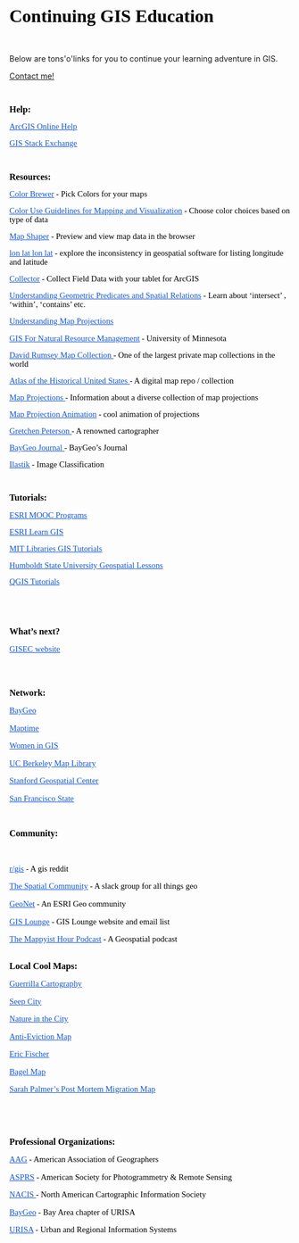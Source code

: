 <!DOCTYPE HTML PUBLIC "-//W3C//DTD HTML 4.0 Transitional//EN">
<html>
<head>


</head>
<body lang="en-US" dir="ltr">
<p style="margin-bottom: 0in; line-height: 115%"><font color="#000000"><font face="ArialMT, serif"><font size="6" style="font-size: 24pt"><b><h1>Continuing
  GIS Education</h1></b></font></font></font></p>
<p style="margin-bottom: 0in; font-weight: normal; line-height: 115%">
<br/>
<p> Below are tons'o'links for you to continue your learning adventure in GIS. 
</p>
  <a href="mailto:adewade@gmail.com?Subject=Continuing%GIS">Contact me!</a>
<p style="margin-bottom: 0in; font-weight: normal; line-height: 115%">
<br/>

</p>
<p style="margin-bottom: 0in; line-height: 115%"><font color="#000000"><font face="ArialMT, serif"><font size="3" style="font-size: 12pt"><b>Help:</b></font></font></font></p>
<p style="margin-bottom: 0in; line-height: 115%"><a href="https://doc.arcgis.com/en/arcgis-online/"><font color="#1155cc"><font face="ArialMT, serif"><font size="2" style="font-size: 11pt"><u><span style="font-weight: normal">ArcGIS
Online Help</span></u></font></font></font></a></p>

<p style="margin-bottom: 0in; line-height: 115%"><a href="https://gis.stackexchange.com/"><font color="#1155cc"><font face="ArialMT, serif"><font size="2" style="font-size: 11pt"><u><span style="font-weight: normal">GIS
Stack Exchange </span></u></font></font></font></a>
</p>


<p style="margin-bottom: 0in; font-weight: normal; line-height: 115%">
<br/>

</p>
<p style="margin-bottom: 0in; line-height: 115%"><font color="#000000"><font face="ArialMT, serif"><font size="3" style="font-size: 12pt"><b>Resources:</b></font></font></font></p>
<p style="margin-bottom: 0in; line-height: 115%"><a href="http://colorbrewer2.org/#type=sequential&amp;scheme=BuGn&amp;n=3"><font color="#1155cc"><font face="ArialMT, serif"><font size="2" style="font-size: 11pt"><u><span style="font-weight: normal">Color
Brewer</span></u></font></font></font></a><font color="#000000"><font face="ArialMT, serif"><font size="2" style="font-size: 11pt"><span style="font-weight: normal">
- Pick Colors for your maps </span></font></font></font>
</p>
<p style="margin-bottom: 0in; line-height: 115%"><a href="http://www.personal.psu.edu/cab38/ColorSch/SchHome.html"><font color="#1155cc"><font face="ArialMT, serif"><font size="2" style="font-size: 11pt"><u><span style="font-weight: normal">Color Use Guidelines for Mapping and Visualization</span></u></font></font></font></a><font color="#000000"><font face="ArialMT, serif"><font size="2" style="font-size: 11pt"><span style="font-weight: normal">
- Choose color choices based on type of data </span></font></font></font>
</p>
<p style="margin-bottom: 0in; line-height: 115%"><a href="http://mapshaper.org"><font color="#1155cc"><font face="ArialMT, serif"><font size="2" style="font-size: 11pt"><u><span style="font-weight: normal">Map Shaper</span></u></font></font></font></a><font color="#000000"><font face="ArialMT, serif"><font size="2" style="font-size: 11pt"><span style="font-weight: normal">
- Preview and view map data in the browser </span></font></font></font>
</p>

<p style="margin-bottom: 0in; line-height: 115%"><a href="https://macwright.org/lonlat/"><font color="#1155cc"><font face="ArialMT, serif"><font size="2" style="font-size: 11pt"><u><span style="font-weight: normal">lon lat lon lat</span></u></font></font></font></a><font color="#000000"><font face="ArialMT, serif"><font size="2" style="font-size: 11pt"><span style="font-weight: normal">
-  explore the inconsistency in geospatial software for listing longitude and latitude </span></font></font></font>
</p>

<p style="margin-bottom: 0in; line-height: 115%"><a href="http://doc.arcgis.com/en/collector/"><font color="#1155cc"><font face="ArialMT, serif"><font size="2" style="font-size: 11pt"><u><span style="font-weight: normal">Collector</span></u></font></font></font></a><font color="#000000"><font face="ArialMT, serif"><font size="2" style="font-size: 11pt"><span style="font-weight: normal">
- Collect Field Data with your tablet for ArcGIS </span></font></font></font>
</p>

<p style="margin-bottom: 0in; line-height: 115%"><a href="http://edndoc.esri.com/arcsde/9.0/general_topics/understand_spatial_relations.htm"><font color="#1155cc"><font face="ArialMT, serif"><font size="2" style="font-size: 11pt"><u><span style="font-weight: normal">Understanding
Geometric Predicates and Spatial Relations</span></u></font></font></font></a><font color="#000000"><font face="ArialMT, serif"><font size="2" style="font-size: 11pt"><span style="font-weight: normal">
- Learn about ‘intersect’ , ‘within’, ‘contains’ etc. </span></font></font></font>
</p>

<p style="margin-bottom: 0in; line-height: 115%"><a href="http://www.icsm.gov.au/mapping/images/Understanding_Map_Projections.pdf"><font color="#1155cc"><font face="ArialMT, serif"><font size="2" style="font-size: 11pt"><u><span style="font-weight: normal">Understanding
Map Projections </span></u></font></font></font></a>
</p>

<p style="margin-bottom: 0in; line-height: 115%"><a href="https://giscourses.cfans.umn.edu/labpage-fnrm5131"><font color="#1155cc"><font face="ArialMT, serif"><font size="2" style="font-size: 11pt"><u><span style="font-weight: normal">GIS
For Natural Resource Management</span></u></font></font></font></a><font color="#000000"><font face="ArialMT, serif"><font size="2" style="font-size: 11pt"><span style="font-weight: normal">
- University of Minnesota </span></font></font></font>
</p>

<p style="margin-bottom: 0in; line-height: 115%"><a href="https://www.davidrumsey.com/home"><font color="#1155cc"><font face="ArialMT, serif"><font size="2" style="font-size: 11pt"><u><span style="font-weight: normal">David
Rumsey Map Collection </span></u></font></font></font></a><font color="#000000"><font face="ArialMT, serif"><font size="2" style="font-size: 11pt"><span style="font-weight: normal">-
One of the largest private map collections in the world</span></font></font></font></p>

<p style="margin-bottom: 0in; line-height: 115%"><a href="http://dsl.richmond.edu/historicalatlas/"><font color="#1155cc"><font face="ArialMT, serif"><font size="2" style="font-size: 11pt"><u><span style="font-weight: normal">Atlas
of the Historical United States </span></u></font></font></font></a><font color="#000000"><font face="ArialMT, serif"><font size="2" style="font-size: 11pt"><span style="font-weight: normal">-
A digital map repo / collection</span></font></font></font></p>

<p style="margin-bottom: 0in; line-height: 115%"><a href="http://www.progonos.com/furuti/index.html"><font color="#1155cc"><font face="ArialMT, serif"><font size="2" style="font-size: 11pt"><u><span style="font-weight: normal">Map
Projections </span></u></font></font></font></a><font color="#000000"><font face="ArialMT, serif"><font size="2" style="font-size: 11pt"><span style="font-weight: normal">-
Information about a diverse collection of map projections </span></font></font></font>
</p>

<p style="margin-bottom: 0in; line-height: 115%"><a href="https://www.jasondavies.com/maps/transition/"><font color="#1155cc"><font face="ArialMT, serif"><font size="2" style="font-size: 11pt"><u><span style="font-weight: normal">Map
Projection Animation</span></u></font></font></font></a><font color="#000000"><font face="ArialMT, serif"><font size="2" style="font-size: 11pt"><span style="font-weight: normal">
- cool animation of projections</span></font></font></font></p>

<p style="margin-bottom: 0in; line-height: 115%"><a href="http://www.gretchenpeterson.com/"><font color="#1155cc"><font face="ArialMT, serif"><font size="2" style="font-size: 11pt"><u><span style="font-weight: normal">Gretchen
Peterson </span></u></font></font></font></a><font color="#000000"><font face="ArialMT, serif"><font size="2" style="font-size: 11pt"><span style="font-weight: normal">-
A renowned cartographer</span></font></font></font></p>

<p style="margin-bottom: 0in; line-height: 115%"><a href="http://journal.baygeo.org/"><font color="#1155cc"><font face="ArialMT, serif"><font size="2" style="font-size: 11pt"><u><span style="font-weight: normal">BayGeo
Journal </span></u></font></font></font></a><font color="#000000"><font face="ArialMT, serif"><font size="2" style="font-size: 11pt"><span style="font-weight: normal">-
BayGeo’s Journal</span></font></font></font></p>

<p style="margin-bottom: 0in; line-height: 115%"><a href="http://ilastik.org/"><font color="#1155cc"><font face="ArialMT, serif"><font size="2" style="font-size: 11pt"><u><span style="font-weight: normal">Ilastik</span></u></font></font></font></a><font color="#000000"><font face="ArialMT, serif"><font size="2" style="font-size: 11pt"><span style="font-weight: normal">
- Image Classification</span></font></font></font></p>

<p style="margin-bottom: 0in; font-weight: normal; line-height: 115%">
<br/>

</p>
<p style="margin-bottom: 0in; line-height: 115%"><font color="#000000"><font face="ArialMT, serif"><font size="3" style="font-size: 12pt"><b>Tutorials:</b></font></font></font></p>
<p style="margin-bottom: 0in; line-height: 115%"><a href="https://www.esri.com/training/"><font color="#1155cc"><font face="ArialMT, serif"><font size="2" style="font-size: 11pt"><u><span style="font-weight: normal">ESRI
MOOC Programs </span></u></font></font></font></a>
</p>

<p style="margin-bottom: 0in; line-height: 115%"><a href="https://learn.arcgis.com/en/"><font color="#1155cc"><font face="ArialMT, serif"><font size="2" style="font-size: 11pt"><u><span style="font-weight: normal">ESRI
Learn GIS</span></u></font></font></font></a></p>

<p style="margin-bottom: 0in; font-weight: normal; line-height: 115%">
<p style="margin-bottom: 0in; line-height: 115%"><a href="https://libguides.mit.edu/c.php?g=176295&p=1161396"><font color="#1155cc"><font face="ArialMT, serif"><font size="2" style="font-size: 11pt"><u><span style="font-weight: normal">MIT Libraries GIS Tutorials</span></u></font></font></font></a><font color="#000000"><font face="ArialMT, serif"><font size="2" style="font-size: 11pt"><span style="font-weight: normal">
<p style="margin-bottom: 0in; font-weight: normal; line-height: 115%">
<p style="margin-bottom: 0in; line-height: 115%"><a href="http://gsp.humboldt.edu/olm_2015/Lessons/olm_lessons_homepage.html"><font color="#1155cc"><font face="ArialMT, serif"><font size="2" style="font-size: 11pt"><u><span style="font-weight: normal">Humboldt State University Geospatial Lessons</span></u></font></font></font></a><font color="#000000"><font face="ArialMT, serif"><font size="2" style="font-size: 11pt"><span style="font-weight: normal">
<p style="margin-bottom: 0in; line-height: 100%"><a href="http://www.qgistutorials.com/"><font color="#1155cc"><font face="ArialMT, serif"><font size="2" style="font-size: 11pt"><u><span style="font-weight: normal">QGIS
Tutorials</span></u></font></font></font></a></p>

<p style="margin-bottom: 0in; font-weight: normal; line-height: 100%">
<br/>

</p>
<p style="margin-bottom: 0in; font-weight: normal; line-height: 115%">
<br/>

</p>
<p style="margin-bottom: 0in; line-height: 115%"><font color="#000000"><font face="ArialMT, serif"><font size="3" style="font-size: 12pt"><b>What’s
next? </b></font></font></font>
</p>
<p style="margin-bottom: 0in; line-height: 100%"><a href="http://ccsfgis.org/"><font color="#1155cc"><font face="ArialMT, serif"><font size="2" style="font-size: 11pt"><u><span style="font-weight: normal">GISEC
website</span></u></font></font></font></a></p>

<br/>

</p>
<p style="margin-bottom: 0in; font-weight: normal; line-height: 115%">
<br/>

</p>
<p style="margin-bottom: 0in; line-height: 115%"><font color="#000000"><font face="ArialMT, serif"><font size="3" style="font-size: 12pt"><b>Network:</b></font></font></font></p>

<p style="margin-bottom: 0in; line-height: 115%"><a href="https://www.meetup.com/baygeo/"><font color="#1155cc"><font face="ArialMT, serif"><font size="2" style="font-size: 11pt"><u><span style="font-weight: normal">BayGeo</span></u></font></font></font></a></p>

<p style="margin-bottom: 0in; line-height: 115%"><a href="https://www.meetup.com/Maptime-SF/"><font color="#1155cc"><font face="ArialMT, serif"><font size="2" style="font-size: 11pt"><u><span style="font-weight: normal">Maptime</span></u></font></font></font></a></p>

<p style="margin-bottom: 0in; line-height: 115%"><a href="https://www.womeningis.org"><font color="#1155cc"><font face="ArialMT, serif"><font size="2" style="font-size: 11pt"><u><span style="font-weight: normal">Women in GIS </span></u></font></font></font></a>
</p>

<p style="margin-bottom: 0in; line-height: 115%"><a href="http://www.lib.berkeley.edu/libraries/earth-sciences-library"><font color="#1155cc"><font face="ArialMT, serif"><font size="2" style="font-size: 11pt"><u><span style="font-weight: normal">UC
Berkeley Map Library</span></u></font></font></font></a></p>

<p style="margin-bottom: 0in; line-height: 115%"><a href="https://library.stanford.edu/research/stanford-geospatial-center"><font color="#1155cc"><font face="ArialMT, serif"><font size="2" style="font-size: 11pt"><u><span style="font-weight: normal">Stanford
Geospatial Center </span></u></font></font></font></a>
</p>

<p style="margin-bottom: 0in; line-height: 115%"><a href="https://gis.sfsu.edu/"><font color="#1155cc"><font face="ArialMT, serif"><font size="2" style="font-size: 11pt"><u><span style="font-weight: normal">San
Francisco State</span></u></font></font></font></a></p>

<p style="margin-bottom: 0in; font-weight: normal; line-height: 115%">
<br/>

</p>
<p style="margin-bottom: 0in; line-height: 115%"><font color="#000000"><font face="ArialMT, serif"><font size="3" style="font-size: 12pt"><b>Community:</b></font></font></font></p>
<p style="margin-bottom: 0in; font-weight: normal; line-height: 115%">
<br/>

</p>
<p style="margin-bottom: 0in; line-height: 115%"><a href="https://www.reddit.com/r/gis/"><font color="#1155cc"><font face="ArialMT, serif"><font size="2" style="font-size: 11pt"><u><span style="font-weight: normal">r/gis</span></u></font></font></font></a><font color="#000000"><font face="ArialMT, serif"><font size="2" style="font-size: 11pt"><span style="font-weight: normal">
- A gis reddit</span></font></font></font></p>

<p style="margin-bottom: 0in; line-height: 115%"><a href="http://thespatialcommunity.org/"><font color="#1155cc"><font face="ArialMT, serif"><font size="2" style="font-size: 11pt"><u><span style="font-weight: normal">The
Spatial Community</span></u></font></font></font></a><font color="#000000"><font face="ArialMT, serif"><font size="2" style="font-size: 11pt"><span style="font-weight: normal">
- A slack group for all things geo</span></font></font></font></p>

<p style="margin-bottom: 0in; line-height: 115%"><a href="https://community.esri.com/"><font color="#1155cc"><font face="ArialMT, serif"><font size="2" style="font-size: 11pt"><u><span style="font-weight: normal">GeoNet</span></u></font></font></font></a><font color="#000000"><font face="ArialMT, serif"><font size="2" style="font-size: 11pt"><span style="font-weight: normal">
- An ESRI Geo community</span></font></font></font></p>

<p style="margin-bottom: 0in; line-height: 115%"><a href="https://www.gislounge.com/"><font color="#1155cc"><font face="ArialMT, serif"><font size="2" style="font-size: 11pt"><u><span style="font-weight: normal">GIS
Lounge</span></u></font></font></font></a><font color="#000000"><font face="ArialMT, serif"><font size="2" style="font-size: 11pt"><span style="font-weight: normal">
- GIS Lounge website and email list</span></font></font></font></p>

<p style="margin-bottom: 0in; font-weight: normal; line-height: 115%">
<p style="margin-bottom: 0in; line-height: 115%"><a href="http://www.themappyisthour.com"><font color="#1155cc"><font face="ArialMT, serif"><font size="2" style="font-size: 11pt"><u><span style="font-weight: normal">The Mappyist Hour Podcast</span></u></font></font></font></a><font color="#000000"><font face="ArialMT, serif"><font size="2" style="font-size: 11pt"><span style="font-weight: normal">
- A Geospatial podcast</span></font></font></font></p>
<br/>

</p>
<p style="margin-bottom: 0in; line-height: 115%"><font color="#000000"><font face="ArialMT, serif"><font size="3" style="font-size: 12pt"><b>Local
Cool Maps:</b></font></font></font></p>
<p style="margin-bottom: 0in; line-height: 115%"><a href="http://www.guerrillacartography.org/"><font color="#1155cc"><font face="ArialMT, serif"><font size="2" style="font-size: 11pt"><u><span style="font-weight: normal">Guerrilla
Cartography </span></u></font></font></font></a>
</p>

<p style="margin-bottom: 0in; line-height: 115%"><a href="http://seepcity.org/"><font color="#1155cc"><font face="ArialMT, serif"><font size="2" style="font-size: 11pt"><u><span style="font-weight: normal">Seep
City </span></u></font></font></font></a>
</p>

<p style="margin-bottom: 0in; line-height: 115%"><a href="http://natureinthecity.org/map"><font color="#1155cc"><font face="ArialMT, serif"><font size="2" style="font-size: 11pt"><u><span style="font-weight: normal">Nature in the City
</span></u></font></font></font></a></p>

<p style="margin-bottom: 0in; line-height: 115%"><a href="https://www.antievictionmap.com/"><font color="#1155cc"><font face="ArialMT, serif"><font size="2" style="font-size: 11pt"><u><span style="font-weight: normal">Anti-Eviction
Map</span></u></font></font></font></a></p>

<p style="margin-bottom: 0in; line-height: 115%"><a href="http://blog.flickr.net/en/2015/05/14/eric-fischers-marvelous-maps/"><font color="#1155cc"><font face="ArialMT, serif"><font size="2" style="font-size: 11pt"><u><span style="font-weight: normal">Eric
Fischer</span></u></font></font></font></a></p>

<p style="margin-bottom: 0in; line-height: 115%"><a href="https://geodesicdome.github.io/bagels/"><font color="#1155cc"><font face="ArialMT, serif"><font size="2" style="font-size: 11pt"><u><span style="font-weight: normal">Bagel
Map</span></u></font></font></font></a></p>

<p style="margin-bottom: 0in; line-height: 115%"><a href="https://static1.squarespace.com/static/553d4e60e4b0bd2bbd3f2516/t/58102d2a59cc68e529b7a3cc/1477455155590/Postmortem+Migration.pdf"><font color="#1155cc"><font face="ArialMT, serif"><font size="2" style="font-size: 11pt"><u><span style="font-weight: normal">Sarah
Palmer’s Post Mortem Migration Map</span></u></font></font></font></a></p>
<p style="margin-bottom: 0in; font-weight: normal; line-height: 115%">
<br/>

</p>
<p style="margin-bottom: 0in; font-weight: normal; line-height: 115%">
<br/>

</p>
<p style="margin-bottom: 0in; line-height: 115%"><font color="#000000"><font face="ArialMT, serif"><font size="3" style="font-size: 12pt"><b>Professional
Organizations:</b></font></font></font></p>

<p style="margin-bottom: 0in; line-height: 115%"><a href="http://www.aag.org/"><font color="#1155cc"><font face="ArialMT, serif"><font size="2" style="font-size: 11pt"><u><span style="font-weight: normal">AAG</span></u></font></font></font></a><font color="#000000"><font face="ArialMT, serif"><font size="2" style="font-size: 11pt"><span style="font-weight: normal">
- American Association of Geographers</span></font></font></font></p>

<p style="margin-bottom: 0in; line-height: 115%"><a href="http://www.asprs.org/"><font color="#1155cc"><font face="ArialMT, serif"><font size="2" style="font-size: 11pt"><u><span style="font-weight: normal">ASPRS</span></u></font></font></font></a><font color="#000000"><font face="ArialMT, serif"><font size="2" style="font-size: 11pt"><span style="font-weight: normal">
- American Society for Photogrammetry &amp; Remote Sensing </span></font></font></font>
</p>

<p style="margin-bottom: 0in; line-height: 115%"><a href="http://nacis.org/"><font color="#1155cc"><font face="ArialMT, serif"><font size="2" style="font-size: 11pt"><u><span style="font-weight: normal">NACIS
</span></u></font></font></font></a><font color="#000000"><font face="ArialMT, serif"><font size="2" style="font-size: 11pt"><span style="font-weight: normal">-
North American Cartographic Information Society </span></font></font></font>
</p>

<p style="margin-bottom: 0in; line-height: 115%"><a href="http://www.baygeo.org/"><font color="#1155cc"><font face="ArialMT, serif"><font size="2" style="font-size: 11pt"><u><span style="font-weight: normal">BayGeo</span></u></font></font></font></a><font color="#000000"><font face="ArialMT, serif"><font size="2" style="font-size: 11pt"><span style="font-weight: normal">
- Bay Area chapter of URISA </span></font></font></font>
</p>

<p style="margin-bottom: 0in; line-height: 115%"><a href="http://www.urisa.org/"><font color="#1155cc"><font face="ArialMT, serif"><font size="2" style="font-size: 11pt"><u><span style="font-weight: normal">URISA</span></u></font></font></font></a><font color="#000000"><font face="ArialMT, serif"><font size="2" style="font-size: 11pt"><span style="font-weight: normal">
- Urban and Regional Information Systems </span></font></font></font>
</p>

<p style="margin-bottom: 0in; font-weight: normal; line-height: 115%">
<br/>

</p>
<p style="margin-bottom: 0in; font-weight: normal; line-height: 115%">
<br/>

</p>
<p style="margin-bottom: 0in; line-height: 115%"><br/>

</p>
</body>
</html>
